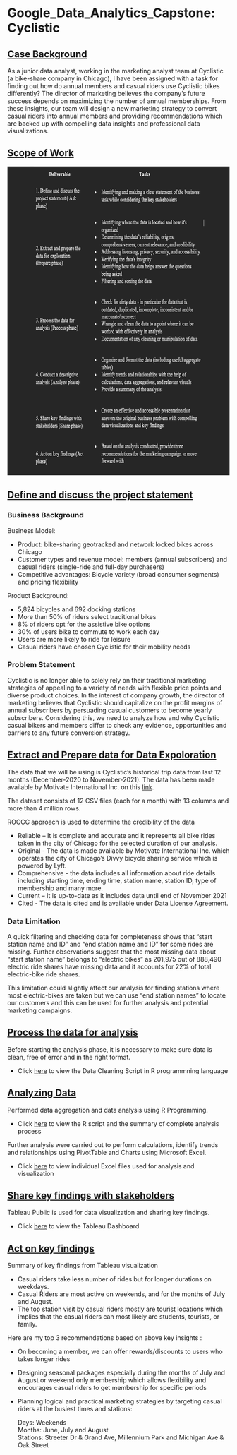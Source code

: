 # Google_Data_Analytics_Capstone: Cyclistic 
## <u> Case Background </u>


As a junior data analyst, working in the marketing analyst team at Cyclistic (a bike-share company in Chicago), I have been assigned with a task for finding out how do annual members and casual riders use Cyclistic bikes differently? The director of marketing believes the company’s future success depends on maximizing the number of annual memberships. From these insights, our team will design a new marketing strategy to convert casual riders into annual members and providing recommendations which are backed up with compelling data insights and professional data visualizations.

## <u> Scope of Work </u>


<img src="https://github.com/srushtidesaii/Google_Data_Analytics_Capstone/blob/master/Scope_of_Work.png" width="800" height="700">

## <u> Define and discuss the project statement </u>

### Business Background
<p style='text-align: left;'> 
Business Model:

- Product: bike-sharing geotracked and network locked bikes across Chicago <br>
- Customer types and revenue model: members (annual subscribers) and casual riders (single-ride and full-day purchasers)<br>
- Competitive advantages: Bicycle variety (broad consumer segments) and pricing flexibility<br>
</p>


Product Background:

- 5,824 bicycles and 692 docking stations <br>
- More than 50% of riders select traditional bikes <br>
- 8% of riders opt for the assistive bike options <br>
- 30% of users bike to commute to work each day <br>
- Users are more likely to ride for leisure <br>
- Casual riders have chosen Cyclistic for their mobility needs <br>

### Problem Statement

Cyclistic  is no longer able to solely rely on their traditional marketing strategies of  appealing to a variety of needs with flexible price points and diverse product choices. In the interest of company growth, the director of marketing believes that Cyclistic should capitalize on the profit margins of annual subscribers by persuading casual customers to become yearly subscribers. Considering this, we need to analyze how and why Cyclistic casual bikers and members differ to check any evidence, opportunities and barriers to any future conversion strategy.


## <u> Extract and Prepare data for Data Expoloration  </u>

The data that we will be using is Cyclistic’s historical trip data from last 12 months (December-2020 to November-2021). The data has been made available by Motivate International Inc. on this [link](https://divvy-tripdata.s3.amazonaws.com/index.html).

The dataset consists of 12 CSV files (each for a month) with 13 columns and more than 4 million rows.

ROCCC approach is used to determine the credibility of the data

- Reliable – It is complete and accurate and it represents all bike rides taken in the city of Chicago for the selected duration of our analysis.
- Original - The data is made available by Motivate International Inc. which operates the city of Chicago’s Divvy bicycle sharing service which is powered by Lyft.
- Comprehensive - the data includes all information about ride details including starting time, ending time, station name, station ID, type of membership and many more.
- Current – It is up-to-date as it includes data until end of November 2021
- Cited - The data is cited and is available under Data License Agreement.

### Data Limitation

A quick filtering and checking data for completeness shows that “start station name and ID” and “end station name and ID” for some rides are missing. Further observations suggest that the most missing data about “start station name” belongs to “electric bikes” as 201,975 out of 888,490 electric ride shares have missing data and it accounts for 22% of total electric-bike ride shares.

This limitation could slightly affect our analysis for finding stations where most electric-bikes are taken but we can use “end station names” to locate our customers and this can be used for further analysis and potential marketing campaigns. 



## <u> Process the data for analysis  </u>
Before starting the analysis phase, it is necessary to make sure data is clean, free of error and in the right format.
- Click [here](https://github.com/srushtidesaii/Google_Data_Analytics_Capstone/blob/master/Analysis%20%26%20Visualization(Using%20R)/Data_Cleaning_Script.R) to view the Data Cleaning Script in R programmning language

## <u> Analyzing Data  </u>
Performed data aggregation and data analysis using R Programming.

- Click [here](https://github.com/srushtidesaii/Google_Data_Analytics_Capstone/blob/master/Analysis%20%26%20Visualization(Using%20R)/Data_Analyzing_Visualization_Script.R) to view the R script and the summary of complete analysis process

Further analysis were carried out to perform calculations, identify trends and relationships using PivotTable and Charts using Microsoft Excel.

- Click [here](https://github.com/srushtidesaii/Google_Data_Analytics_Capstone/tree/master/Visualization%20(Excel)/) to view individual Excel files used for analysis and visualization

## <u> Share key findings with stakeholders  </u>

Tableau Public is used for data visualization and sharing key findings.
- Click [here](https://public.tableau.com/views/CyclistCaseStudy_16411305889710/Dashboard1?:language=en-US&:display_count=n&:origin=viz_share_link) to view the Tableau Dashboard

## <u> Act on key findings  </u>

Summary of key findings from Tableau visualization
- Casual riders take less number of rides but for longer durations on weekdays.
- Casual Riders are most active on weekends, and for the months of July and August.
- The top station visit by casual riders mostly are tourist locations which implies that the casual riders can most likely are students, tourists, or family.

Here are my top 3 recommendations based on above key insights :

- On becoming a member, we can offer rewards/discounts to users who takes longer rides

- Designing seasonal packages especially during the months of July and August or weekend only membership which allows flexibility and encourages casual riders to get membership for specific periods

- Planning logical and practical marketing strategies by targeting casual riders at the busiest times and stations:

    Days: Weekends <br>
    Months:  June, July and August<br>
    Stations: Streeter Dr & Grand Ave, Millennium Park and Michigan Ave & Oak Street
